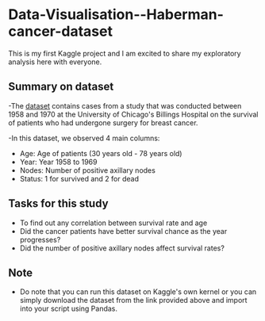 # Data-Visualisation--Haberman-cancer-dataset

This is my first Kaggle project and I am excited to share my exploratory analysis here with everyone.

## Summary on dataset 
-The [dataset](https://www.kaggle.com/krpiku/haberman.csv) contains cases from a study that was conducted between 1958 and 1970 at the University of Chicago's Billings Hospital on the survival of patients who had undergone surgery for breast cancer.

-In this dataset, we observed 4 main columns:
  - Age: Age of patients (30 years old - 78 years old)
  - Year: Year 1958 to 1969
  - Nodes: Number of positive axillary nodes 
  - Status: 1 for survived and 2 for dead

## Tasks for this study
- To find out any correlation between survival rate and age
- Did the cancer patients have better survival chance as the year progresses?
- Did the number of positive axillary nodes affect survival rates?

## Note
- Do note that you can run this dataset on Kaggle's own kernel or you can simply download the dataset from the link provided above and import into your script using Pandas.
